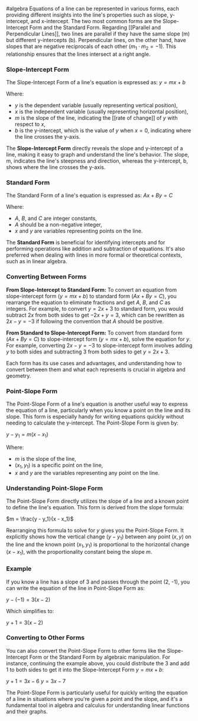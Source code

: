 #algebra
Equations of a line can be represented in various forms, each providing different insights into the line's properties such as slope, y-intercept, and x-intercept. The two most common forms are the Slope-Intercept Form and the Standard Form. Regarding [[Parallel and Perpendicular Lines]], two lines are parallel if they have the same slope (m) but different y-intercepts (b). Perpendicular lines, on the other hand, have slopes that are negative reciprocals of each other ($m_1 \cdot m_2 = -1$). This relationship ensures that the lines intersect at a right angle.

### Slope-Intercept Form

The Slope-Intercept Form of a line's equation is expressed as:
$y = mx + b$

Where:
- $y$ is the dependent variable (usually representing vertical position),
- $x$ is the independent variable (usually representing horizontal position),
- $m$ is the slope of the line, indicating the [[rate of change]] of $y$ with respect to $x$,
- $b$ is the y-intercept, which is the value of $y$ when $x = 0$, indicating where the line crosses the y-axis.

The **Slope-Intercept Form** directly reveals the slope and y-intercept of a line, making it easy to graph and understand the line's behavior. The slope, m, indicates the line's steepness and direction, whereas the y-intercept, b, shows where the line crosses the y-axis.

### Standard Form

The Standard Form of a line's equation is expressed as:
$Ax + By = C$

Where:
- $A$, $B$, and $C$ are integer constants,
- $A$ should be a non-negative integer,
- $x$ and $y$ are variables representing points on the line.

The **Standard Form** is beneficial for identifying intercepts and for performing operations like addition and subtraction of equations. It's also preferred when dealing with lines in more formal or theoretical contexts, such as in linear algebra.

### Converting Between Forms

**From Slope-Intercept to Standard Form:**
To convert an equation from slope-intercept form ($y = mx + b$) to standard form ($Ax + By = C$), you rearrange the equation to eliminate fractions and get $A$, $B$, and $C$ as integers. For example, to convert $y = 2x + 3$ to standard form, you would subtract $2x$ from both sides to get $-2x + y = 3$, which can be rewritten as $2x - y = -3$ if following the convention that $A$ should be positive.

**From Standard to Slope-Intercept Form:**
To convert from standard form ($Ax + By = C$) to slope-intercept form ($y = mx + b$), solve the equation for $y$. For example, converting $2x - y = -3$ to slope-intercept form involves adding $y$ to both sides and subtracting $3$ from both sides to get $y = 2x + 3$.

Each form has its use cases and advantages, and understanding how to convert between them and what each represents is crucial in algebra and geometry.


### Point-Slope Form

The Point-Slope Form of a line's equation is another useful way to express the equation of a line, particularly when you know a point on the line and its slope. This form is especially handy for writing equations quickly without needing to calculate the y-intercept. The Point-Slope Form is given by:

$y - y_1 = m(x - x_1)$

Where:
- $m$ is the slope of the line,
- $(x_1, y_1)$ is a specific point on the line,
- $x$ and $y$ are the variables representing any point on the line.

### Understanding Point-Slope Form

The Point-Slope Form directly utilizes the slope of a line and a known point to define the line's equation. This form is derived from the slope formula:

$m = \frac{y - y_1}{x - x_1}$

Rearranging this formula to solve for $y$ gives you the Point-Slope Form. It explicitly shows how the vertical change $(y - y_1)$ between any point $(x, y)$ on the line and the known point $(x_1, y_1)$ is proportional to the horizontal change $(x - x_1)$, with the proportionality constant being the slope $m$.

### Example

If you know a line has a slope of 3 and passes through the point (2, -1), you can write the equation of the line in Point-Slope Form as:

$y - (-1) = 3(x - 2)$

Which simplifies to:

$y + 1 = 3(x - 2)$

### Converting to Other Forms

You can also convert the Point-Slope Form to other forms like the Slope-Intercept Form or the Standard Form by algebraic manipulation. For instance, continuing the example above, you could distribute the 3 and add 1 to both sides to get it into the Slope-Intercept Form $y = mx + b$:

$y + 1 = 3x - 6$
$y = 3x - 7$

The Point-Slope Form is particularly useful for quickly writing the equation of a line in situations where you're given a point and the slope, and it's a fundamental tool in algebra and calculus for understanding linear functions and their graphs.